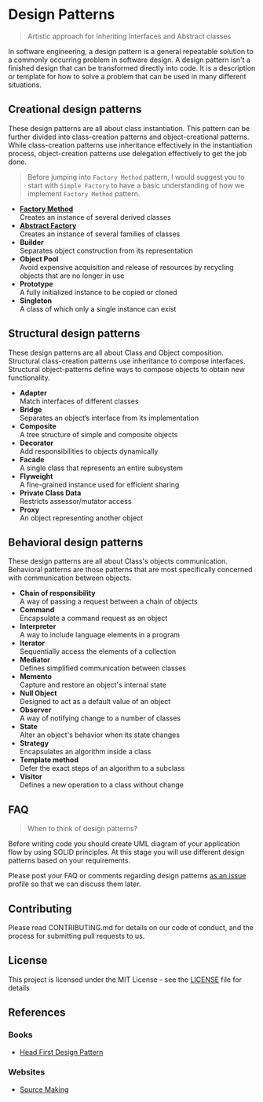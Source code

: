 # Design Patterns
> Artistic approach for Inheriting Interfaces and Abstract classes

In software engineering, a design pattern is a general repeatable solution to a commonly occurring problem in software design. A design pattern isn't a finished design that can be transformed directly into code. It is a description or template for how to solve a problem that can be used in many different situations.

## Creational design patterns
These design patterns are all about class instantiation. This pattern can be further divided into class-creation patterns and object-creational patterns. While class-creation patterns use inheritance effectively in the instantiation process, object-creation patterns use delegation effectively to get the job done.

> Before jumping into `Factory Method` pattern, I would suggest you to start with `Simple Factory` to have a basic understanding of how we implement `Factory Method` pattern.

- [**Factory Method**][1]<br>
  Creates an instance of several derived classes
- [**Abstract Factory**][2]<br>
  Creates an instance of several families of classes
- **Builder**<br>
  Separates object construction from its representation
- **Object Pool**<br>
  Avoid expensive acquisition and release of resources by recycling objects that are no longer in use
- **Prototype**<br>
  A fully initialized instance to be copied or cloned
- **Singleton**<br>
  A class of which only a single instance can exist

## Structural design patterns
These design patterns are all about Class and Object composition. Structural class-creation patterns use inheritance to compose interfaces. Structural object-patterns define ways to compose objects to obtain new functionality.

- **Adapter**<br>
  Match interfaces of different classes
- **Bridge**<br>
  Separates an object’s interface from its implementation
- **Composite**<br>
  A tree structure of simple and composite objects
- **Decorator**<br>
  Add responsibilities to objects dynamically
- **Facade**<br>
  A single class that represents an entire subsystem
- **Flyweight**<br>
  A fine-grained instance used for efficient sharing
- **Private Class Data**<br>
  Restricts assessor/mutator access
- **Proxy**<br>
  An object representing another object

## Behavioral design patterns
These design patterns are all about Class's objects communication. Behavioral patterns are those patterns that are most specifically concerned with communication between objects.

- **Chain of responsibility**<br>
  A way of passing a request between a chain of objects
- **Command**<br>
  Encapsulate a command request as an object
- **Interpreter**<br>
  A way to include language elements in a program
- **Iterator**<br>
  Sequentially access the elements of a collection
- **Mediator**<br>
  Defines simplified communication between classes
- **Memento**<br>
  Capture and restore an object's internal state
- **Null Object**<br>
  Designed to act as a default value of an object
- **Observer**<br>
  A way of notifying change to a number of classes
- **State**<br>
  Alter an object's behavior when its state changes
- **Strategy**<br>
  Encapsulates an algorithm inside a class
- **Template method**<br>
  Defer the exact steps of an algorithm to a subclass
- **Visitor**<br>
  Defines a new operation to a class without change

## FAQ

> When to think of design patterns?

Before writing code you should create UML diagram of your application flow by using SOLID principles. At this stage you will use different design patterns based on your requirements.

Please post your FAQ or comments regarding design patterns [as an issue](https://github.com/abhinav2127/DesignPattern_CSharp/issues) profile so that we can discuss them later.

[1]: Creational_FactoryMethod/README.md
[2]: Creational_AbstractFactory/README.md

## Contributing

Please read CONTRIBUTING.md for details on our code of conduct, and the process for submitting pull requests to us.

## License

This project is licensed under the MIT License - see the [LICENSE](LICENSE) file for details

## References

### Books
* [Head First Design Pattern](https://www.amazon.in/Head-First-Design-Patterns-Brain-Friendly/dp/9352132777/ref=sr_1_1?s=books&ie=UTF8&qid=1548777791&sr=1-1&keywords=head+first+design+patterns)
  
### Websites
* [Source Making](https://sourcemaking.com)